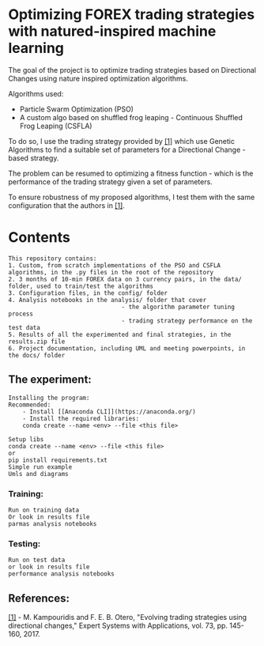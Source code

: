# Optimizing FOREX trading strategies with natured-inspired machine learning 

The goal of the project is to optimize trading strategies based on Directional Changes using nature inspired optimization algorithms.

Algorithms used:

- Particle Swarm Optimization (PSO)
- A custom algo based on shuffled frog leaping - Continuous Shuffled Frog Leaping (CSFLA)

To do so, I use the trading strategy provided by [[1]](http://www.kampouridis.net/papers/DC-GA.pdf) which use Genetic Algorithms to find a suitable set of parameters for a Directional Change - based strategy.

The problem can be resumed to optimizing a fitness function - which is the performance of the trading strategy given a set of parameters.

To ensure robustness of my proposed algorithms, I test them with the same configuration that the authors in [[1]](http://www.kampouridis.net/papers/DC-GA.pdf).


# Contents
    This repository contains:
    1. Custom, from scratch implementations of the PSO and CSFLA algorithms, in the .py files in the root of the repository
    2. 3 months of 10-min FOREX data on 3 currency pairs, in the data/ folder, used to train/test the algorithms
    3. Configuration files, in the config/ folder
    4. Analysis notebooks in the analysis/ folder that cover 
                                    - the algorithm parameter tuning process
                                    - trading strategy performance on the test data
    5. Results of all the experimented and final strategies, in the results.zip file
    6. Project documentation, including UML and meeting powerpoints, in the docs/ folder

## The experiment:
    
    Installing the program:
    Recommended: 
        - Install [[Anaconda CLI]](https://anaconda.org/)
        - Install the required libraries:
        conda create --name <env> --file <this file>

    Setup libs
    conda create --name <env> --file <this file>
    or
    pip install requirements.txt
    Simple run example
    Umls and diagrams
    

### Training:
    Run on training data
    Or look in results file
    parmas analysis notebooks

### Testing:
    Run on test data
    or look in results file
    performance analysis notebooks





## References:
[[1]](http://www.kampouridis.net/papers/DC-GA.pdf) - M. Kampouridis and F. E. B. Otero, "Evolving trading strategies using directional changes," Expert Systems with Applications, vol. 73, pp. 145-160, 2017.
